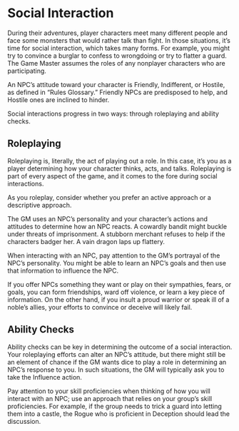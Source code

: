 # Social Interaction

During their adventures, player characters meet many different people and face some monsters that would rather talk than fight. In those situations, it’s time for social interaction, which takes many forms. For example, you might try to convince a burglar to confess to wrongdoing or try to flatter a guard. The Game Master assumes the roles of any nonplayer characters who are participating.

An NPC’s attitude toward your character is Friendly, Indifferent, or Hostile, as defined in “Rules Glossary.” Friendly NPCs are predisposed to help, and Hostile ones are inclined to hinder.

Social interactions progress in two ways: through roleplaying and ability checks.

## Roleplaying

Roleplaying is, literally, the act of playing out a role. In this case, it’s you as a player determining how your character thinks, acts, and talks. Roleplaying is part of every aspect of the game, and it comes to the fore during social interactions.

As you roleplay, consider whether you prefer an active approach or a descriptive approach.

The GM uses an NPC’s personality and your character’s actions and attitudes to determine how an NPC reacts. A cowardly bandit might buckle under threats of imprisonment. A stubborn merchant refuses to help if the characters badger her. A vain dragon laps up flattery.

When interacting with an NPC, pay attention to the GM’s portrayal of the NPC’s personality. You might be able to learn an NPC’s goals and then use that information to influence the NPC.

If you offer NPCs something they want or play on their sympathies, fears, or goals, you can form friendships, ward off violence, or learn a key piece of information. On the other hand, if you insult a proud warrior or speak ill of a noble’s allies, your efforts to convince or deceive will likely fail.

## Ability Checks

Ability checks can be key in determining the outcome of a social interaction. Your roleplaying efforts can alter an NPC’s attitude, but there might still be an element of chance if the GM wants dice to play a role in determining an NPC’s response to you. In such situations, the GM will typically ask you to take the Influence action.

Pay attention to your skill proficiencies when thinking of how you will interact with an NPC; use an approach that relies on your group’s skill proficiencies. For example, if the group needs to trick a guard into letting them into a castle, the Rogue who is proficient in Deception should lead the discussion.